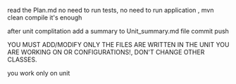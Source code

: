 read the Plan.md
no need to run tests, no need to run application , mvn clean compile it's enough

after unit complitation
add a summary to Unit_summary.md file
commit
push


YOU MUST ADD/MODIFY ONLY THE FILES ARE WRITTEN IN THE UNIT YOU ARE WORKING ON
OR CONFIGURATIONS!, DON'T CHANGE OTHER CLASSES.

you work only on unit 